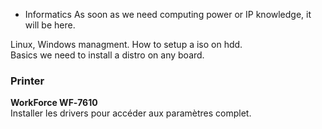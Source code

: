 - Informatics
  As soon as we need computing power or IP knowledge, it will be here. 
  
  
Linux, Windows managment. How to setup a iso on hdd.   
Basics we need to install a distro on any board.


### Printer

**WorkForce WF‑7610**  
Installer les drivers pour accéder aux paramètres complet.  

